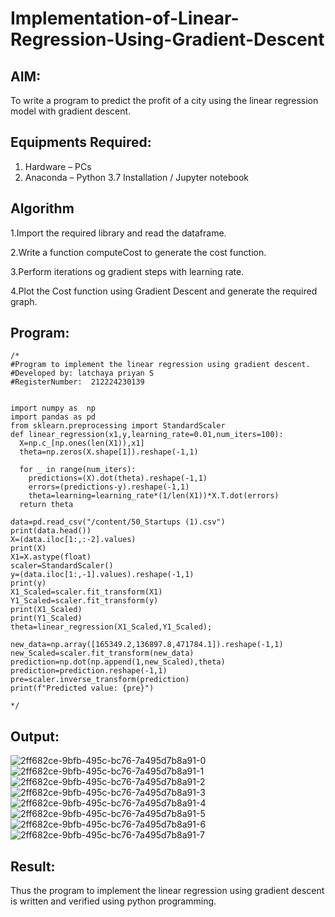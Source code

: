 # Implementation-of-Linear-Regression-Using-Gradient-Descent

## AIM:
To write a program to predict the profit of a city using the linear regression model with gradient descent.

## Equipments Required:
1. Hardware – PCs
2. Anaconda – Python 3.7 Installation / Jupyter notebook

## Algorithm
1.Import the required library and read the dataframe.

2.Write a function computeCost to generate the cost function.

3.Perform iterations og gradient steps with learning rate.

4.Plot the Cost function using Gradient Descent and generate the required graph.

## Program:
```
/*
#Program to implement the linear regression using gradient descent.
#Developed by: latchaya priyan S
#RegisterNumber:  212224230139


import numpy as  np
import pandas as pd
from sklearn.preprocessing import StandardScaler
def linear_regression(x1,y,learning_rate=0.01,num_iters=100):
  X=np.c_[np.ones(len(X1)),x1]
  theta=np.zeros(X.shape[1]).reshape(-1,1)

  for _ in range(num_iters):
    predictions=(X).dot(theta).reshape(-1,1)
    errors=(predictions-y).reshape(-1,1)        
    theta=learning=learning_rate*(1/len(X1))*X.T.dot(errors)
  return theta

data=pd.read_csv("/content/50_Startups (1).csv")
print(data.head())
X=(data.iloc[1:,:-2].values)
print(X)
X1=X.astype(float)
scaler=StandardScaler()
y=(data.iloc[1:,-1].values).reshape(-1,1)
print(y)
X1_Scaled=scaler.fit_transform(X1)
Y1_Scaled=scaler.fit_transform(y)
print(X1_Scaled)
print(Y1_Scaled)
theta=linear_regression(X1_Scaled,Y1_Scaled);

new_data=np.array([165349.2,136897.8,471784.1]).reshape(-1,1)
new_Scaled=scaler.fit_transform(new_data)
prediction=np.dot(np.append(1,new_Scaled),theta)
prediction=prediction.reshape(-1,1)
pre=scaler.inverse_transform(prediction)
print(f"Predicted value: {pre}")

*/
```

## Output:
![2ff682ce-9bfb-495c-bc76-7a495d7b8a91-0](https://github.com/user-attachments/assets/49004cd0-3a85-4613-a53f-995c6842d868)
![2ff682ce-9bfb-495c-bc76-7a495d7b8a91-1](https://github.com/user-attachments/assets/8d259fa0-4965-4109-90d1-5fbc440dd64a)
![2ff682ce-9bfb-495c-bc76-7a495d7b8a91-2](https://github.com/user-attachments/assets/299aa047-d567-4484-8715-f15cbdf7a969)
![2ff682ce-9bfb-495c-bc76-7a495d7b8a91-3](https://github.com/user-attachments/assets/5e6ae3d3-7568-4240-a7ae-488cb0e137ac)
![2ff682ce-9bfb-495c-bc76-7a495d7b8a91-4](https://github.com/user-attachments/assets/65a01854-bba4-4b52-bb8c-e19357bc00ab)
![2ff682ce-9bfb-495c-bc76-7a495d7b8a91-5](https://github.com/user-attachments/assets/43779414-2fdc-4edb-bf79-e0a0140d2987)
![2ff682ce-9bfb-495c-bc76-7a495d7b8a91-6](https://github.com/user-attachments/assets/6b3c55cf-978c-4251-b1aa-c5498da2e738)
![2ff682ce-9bfb-495c-bc76-7a495d7b8a91-7](https://github.com/user-attachments/assets/6e1f078f-14f1-4072-957d-92c72435ac18)



## Result:
Thus the program to implement the linear regression using gradient descent is written and verified using python programming.

